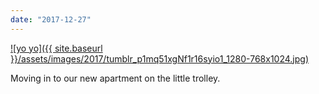 ```yaml
---
date: "2017-12-27"
---
```


[![yo yo]({{ site.baseurl }}/assets/images/2017/tumblr_p1mq51xgNf1r16syio1_1280-768x1024.jpg)](https://mananamanana.com/ohpiglet/wp-content/uploads/2017/12/tumblr_p1mq51xgNf1r16syio1_1280.jpg)

Moving in to our new apartment on the little trolley.

